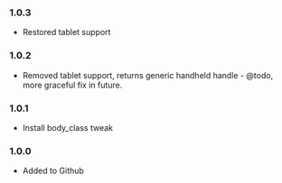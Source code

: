 ### 1.0.3 ###

* Restored tablet support

### 1.0.2 ###

* Removed tablet support, returns generic handheld handle - @todo, more graceful fix in future.

### 1.0.1 ###

* Install body_class tweak

### 1.0.0 ###

* Added to Github